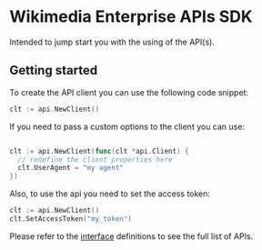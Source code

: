 # Wikimedia Enterprise APIs SDK

Intended to jump start you with the using of the API(s).

## Getting started

To create the API client you can use the following code snippet:

```go
clt := api.NewClient()
```

If you need to pass a custom options to the client you can use:

```go

clt := api.NewClient(func(clt *api.Client) {
  // redefine the client properties here
  clt.UserAgent = "my agent"
})
```

Also, to use the api you need to set the access token:

```go
clt := api.NewClient()
clt.SetAccessToken("my_token")
```

Please refer to the [interface](api.go#L59) definitions to see the full list of APIs.
